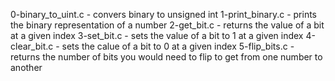0-binary_to_uint.c - convers binary to unsigned int 1-print_binary.c - prints the binary representation of a number 2-get_bit.c - returns the value of a bit at a given index 3-set_bit.c - sets the value of a bit to 1 at a given index 4-clear_bit.c - sets the calue of a bit to 0 at a given index 5-flip_bits.c - returns the number of bits you would need to flip to get from one number to another
